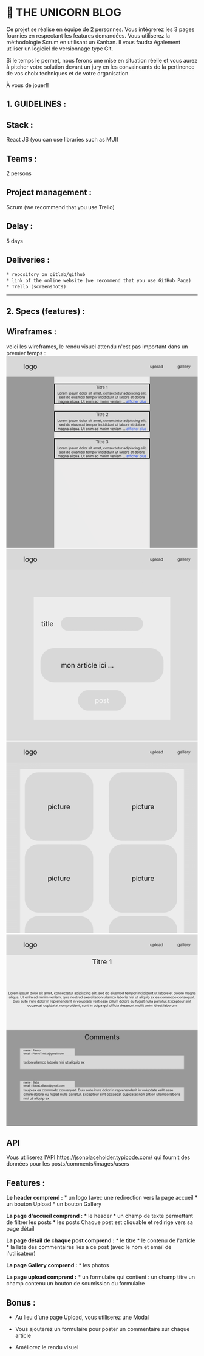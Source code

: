 # 🦄 THE UNICORN BLOG

Ce projet se réalise en équipe de 2 personnes.
Vous intégrerez les 3 pages fournies en respectant les features demandées.
Vous utiliserez la méthodologie Scrum en utilisant un Kanban.
Il vous faudra également utiliser un logiciel de versionnage type Git.

Si le temps le permet, nous ferons une mise en situation réelle et vous aurez à pitcher votre solution devant un jury en les convaincants de la pertinence de vos choix techniques et de votre organisation.

À vous de jouer!!

## 1. GUIDELINES :

## Stack :
React JS (you can use libraries such as MUI)

## Teams :
2 persons

## Project management :
Scrum (we recommend that you use Trello)

## Delay :
5 days

## Deliveries :
    * repository on gitlab/github
    * link of the online website (we recommend that you use GitHub Page)
    * Trello (screenshots)

______

## 2. Specs (features) :

## Wireframes :
voici les wireframes, le rendu visuel attendu n'est pas important dans un premier temps :
![wireframe1](./React-1.png)
![wireframe2](./React-2.png)
![wireframe3](./React-3.png)
![wireframe4](./React-4.png)


## API

Vous utiliserez l'API https://jsonplaceholder.typicode.com/ qui fournit des données pour les posts/comments/images/users

## Features :
**Le header comprend :**
    * un logo (avec une redirection vers la page accueil
    * un bouton Upload
    * un bouton Gallery

**La page d'accueil comprend :**
    * le header
    * un champ de texte permettant de filtrer les posts
    * les posts 
        Chaque post est cliquable et redirige vers sa page détail

**La page détail de chaque post comprend :**
    * le titre 
    * le contenu de l'article
    * la liste des commentaires liés à ce post (avec le nom et email de l'utilisateur)
        
**La page Gallery comprend :**
    * les photos
    
**La page upload comprend :**
    * un formulaire qui contient :
        un champ titre
        un champ contenu
        un bouton de soumission du formulaire


## Bonus :

* Au lieu d'une page Upload, vous utiliserez une Modal

* Vous ajouterez un formulaire pour poster un commentaire sur chaque article

* Améliorez le rendu visuel
